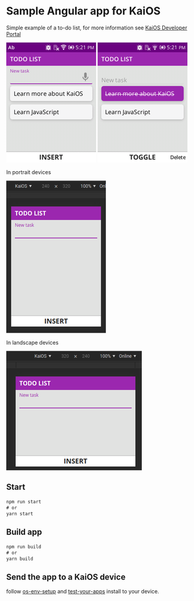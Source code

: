 # Sample Angular app for KaiOS

Simple example of a to-do list, for more information see [KaiOS Developer Portal](https://developer.kaiostech.com/getting-started/build-your-first-app/sample-code#angular)

![](./docs/to-do-on-input.png)
![](./docs/to-do.png)

In portrait devices

![](./docs/to-do-portrait.gif)

In landscape devices

![](./docs/to-do-landscape.gif)

## Start

```console
npm run start
# or
yarn start
```

## Build app

```console
npm run build
# or
yarn build
```

## Send the app to a KaiOS device

follow [os-env-setup](https://developer.kaiostech.com/getting-started/env-setup/os-env-setup) and [test-your-apps](https://developer.kaiostech.com/getting-started/build-your-first-package-app/test-your-apps)
install to your device.
